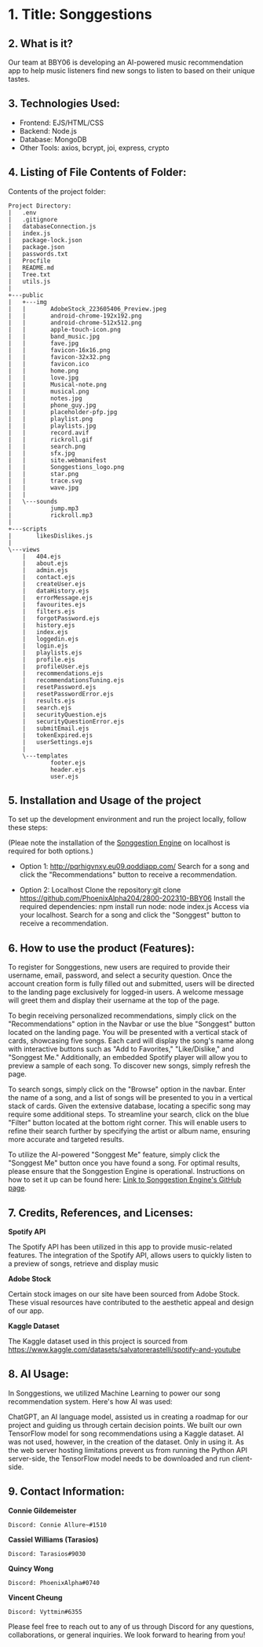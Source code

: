 # 1. Title: Songgestions

## 2. What is it?
Our team at BBY06 is developing an AI-powered music recommendation app to help music listeners find new songs to listen to based on their unique tastes.

## 3. Technologies Used: 
* Frontend: EJS/HTML/CSS
* Backend: Node.js
* Database: MongoDB
* Other Tools: axios, bcrypt, joi, express, crypto

## 4. Listing of File Contents of Folder:

Contents of the project folder:

```
Project Directory:
|   .env
|   .gitignore
|   databaseConnection.js
|   index.js
|   package-lock.json
|   package.json
|   passwords.txt
|   Procfile
|   README.md
|   Tree.txt
|   utils.js
|   
+---public
|   +---img
|   |       AdobeStock_223605406_Preview.jpeg
|   |       android-chrome-192x192.png
|   |       android-chrome-512x512.png
|   |       apple-touch-icon.png
|   |       band_music.jpg
|   |       fave.jpg
|   |       favicon-16x16.png
|   |       favicon-32x32.png
|   |       favicon.ico
|   |       home.png
|   |       love.jpg
|   |       Musical-note.png
|   |       musical.png
|   |       notes.jpg
|   |       phone_guy.jpg
|   |       placeholder-pfp.jpg
|   |       playlist.png
|   |       playlists.jpg
|   |       record.avif
|   |       rickroll.gif
|   |       search.png
|   |       sfx.jpg
|   |       site.webmanifest
|   |       Songgestions_logo.png
|   |       star.png
|   |       trace.svg
|   |       wave.jpg
|   |       
|   \---sounds
|           jump.mp3
|           rickroll.mp3
|           
+---scripts
|       likesDislikes.js
|       
\---views
    |   404.ejs
    |   about.ejs
    |   admin.ejs
    |   contact.ejs
    |   createUser.ejs
    |   dataHistory.ejs
    |   errorMessage.ejs
    |   favourites.ejs
    |   filters.ejs
    |   forgotPassword.ejs
    |   history.ejs
    |   index.ejs
    |   loggedin.ejs
    |   login.ejs
    |   playlists.ejs
    |   profile.ejs
    |   profileUser.ejs
    |   recommendations.ejs
    |   recommendationsTuning.ejs
    |   resetPassword.ejs
    |   resetPasswordError.ejs
    |   results.ejs
    |   search.ejs
    |   securityQuestion.ejs
    |   securityQuestionError.ejs
    |   submitEmail.ejs
    |   tokenExpired.ejs
    |   userSettings.ejs
    |     
    \---templates
            footer.ejs
            header.ejs
            user.ejs
```    

## 5. Installation and Usage of the project

To set up the development environment and run the project locally, follow these steps:

(Pleae note the installation of the [Songgestion Engine](https://github.com/Tarasios/SonggestionsEngine) on localhost is required for both options.)

* Option 1: 
http://pqrhigvnxy.eu09.qoddiapp.com/ Search for a song and click the "Recommendations" button to receive a recommendation.

* Option 2: 
Localhost Clone the repository:git clone https://github.com/PhoenixAlpha204/2800-202310-BBY06 Install the required dependencies: npm install run node: node index.js Access via your localhost. Search for a song and click the "Songgest" button to receive a recommendation.

## 6. How to use the product (Features):

To register for Songgestions, new users are required to provide their username, email, password, and select a security question. Once the account creation form is fully filled out and submitted, users will be directed to the landing page exclusively for logged-in users. A welcome message will greet them and display their username at the top of the page.

To begin receiving personalized recommendations, simply click on the "Recommendations" option in the Navbar or use the blue "Songgest" button located on the landing page. You will be presented with a vertical stack of cards, showcasing five songs. Each card will display the song's name along with interactive buttons such as "Add to Favorites," "Like/Dislike," and "Songgest Me." Additionally, an embedded Spotify player will allow you to preview a sample of each song. To discover new songs, simply refresh the page.

To search songs, simply click on the "Browse" option in the navbar. Enter the name of a song, and a list of songs will be presented to you in a vertical stack of cards. Given the extensive database, locating a specific song may require some additional steps. To streamline your search, click on the blue "Filter" button located at the bottom right corner. This will enable users to refine their search further by specifying the artist or album name, ensuring more accurate and targeted results.

To utilize the AI-powered "Songgest Me" feature, simply click the "Songgest Me" button once you have found a song. For optimal results, please ensure that the Songgestion Engine is operational. Instructions on how to set it up can be found here: [Link to Songgestion Engine's GitHub page](https://github.com/Tarasios/SonggestionsEngine).

## 7. Credits, References, and Licenses:

**Spotify API**

The Spotify API has been utilized in this app to provide music-related features. The integration of the Spotify API, allows users to quickly listen to a preview of songs, retrieve and display music 

**Adobe Stock**

Certain stock images on our site have been sourced from Adobe Stock. These visual resources have contributed to the aesthetic appeal and design of our app.

**Kaggle Dataset**

The Kaggle dataset used in this project is sourced from https://www.kaggle.com/datasets/salvatorerastelli/spotify-and-youtube


## 8. AI Usage:

In Songgestions, we utilized Machine Learning to power our song recommendation system. Here's how AI was used:

ChatGPT, an AI language model, assisted us in creating a roadmap for our project and guiding us through certain decision points.
We built our own TensorFlow model for song recommendations using a Kaggle dataset.
AI was not used, however, in the creation of the dataset. Only in using it.
As the web server hosting limitations prevent us from running the Python API server-side, the TensorFlow model needs to be downloaded and run client-side.

## 9. Contact Information:

**Connie Gildemeister**
   
    Discord: Connie Allure~#1510

**Cassiel Williams (Tarasios)**

    Discord: Tarasios#9030

**Quincy Wong**

    Discord: PhoenixAlpha#0740

**Vincent Cheung**

    Discord: Vyttmin#6355

Please feel free to reach out to any of us through Discord for any questions, collaborations, or general inquiries. We look forward to hearing from you!
